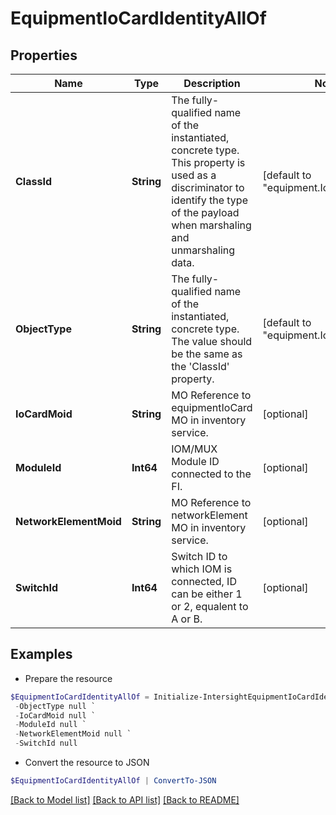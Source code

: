 # EquipmentIoCardIdentityAllOf
## Properties

Name | Type | Description | Notes
------------ | ------------- | ------------- | -------------
**ClassId** | **String** | The fully-qualified name of the instantiated, concrete type. This property is used as a discriminator to identify the type of the payload when marshaling and unmarshaling data. | [default to "equipment.IoCardIdentity"]
**ObjectType** | **String** | The fully-qualified name of the instantiated, concrete type. The value should be the same as the &#39;ClassId&#39; property. | [default to "equipment.IoCardIdentity"]
**IoCardMoid** | **String** | MO Reference to equipmentIoCard MO in inventory service. | [optional] 
**ModuleId** | **Int64** | IOM/MUX Module ID connected to the FI. | [optional] 
**NetworkElementMoid** | **String** | MO Reference to networkElement MO in inventory service. | [optional] 
**SwitchId** | **Int64** | Switch ID to which IOM is connected, ID can be either 1 or 2, equalent to A or B. | [optional] 

## Examples

- Prepare the resource
```powershell
$EquipmentIoCardIdentityAllOf = Initialize-IntersightEquipmentIoCardIdentityAllOf  -ClassId null `
 -ObjectType null `
 -IoCardMoid null `
 -ModuleId null `
 -NetworkElementMoid null `
 -SwitchId null
```

- Convert the resource to JSON
```powershell
$EquipmentIoCardIdentityAllOf | ConvertTo-JSON
```

[[Back to Model list]](../README.md#documentation-for-models) [[Back to API list]](../README.md#documentation-for-api-endpoints) [[Back to README]](../README.md)

